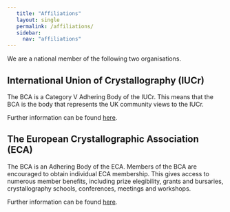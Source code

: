 ```yaml
---
   title: "Affiliations"
   layout: single
   permalink: /affiliations/
   sidebar:
     nav: "affiliations"
---
```


We are a national member of the following two organisations. 

## International Union of Crystallography (IUCr)

The BCA is a Category V Adhering Body of the IUCr. This means that the BCA is the body that represents the UK community views to the IUCr.

Further information can be found [here](https://www.iucr.org/).

## The European Crystallographic Association (ECA)

The BCA is an Adhering Body of the ECA. Members of the BCA are encouraged to obtain individual ECA membership. This gives access to numerous member benefits, including prize elegibility, grants and bursaries, crystallography schools, conferences, meetings and workshops.

Further information can be found [here](https://ecanews.org/about-eca/membership/individual-members/).